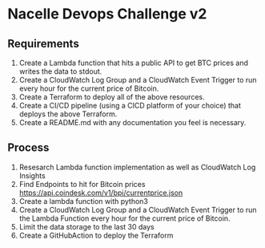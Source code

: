 # Nacelle Devops Challenge v2
## Requirements
 1. Create a Lambda function that hits a public API to get BTC prices and writes the data to stdout.
 2. Create a CloudWatch Log Group and a CloudWatch Event Trigger to run every hour for the current price of Bitcoin.
 3. Create a Terraform to deploy all of the above resources.
 4. Create a CI/CD pipeline (using a CICD platform of your choice) that deploys the above Terraform.
 5. Create a README.md with any documentation you feel is necessary.

## Process
1. Resesarch Lambda function implementation as well as CloudWatch Log Insights
2. Find Endpoints to hit for Bitcoin prices  https://api.coindesk.com/v1/bpi/currentprice.json
3. Create a lambda function with python3
4. Create a CloudWatch Log Group and a CloudWatch Event Trigger to run  the Lambda Function every hour for the current price of Bitcoin.
5. Limit the data storage to the last 30 days
6. Create a GitHubAction to deploy the Terraform


